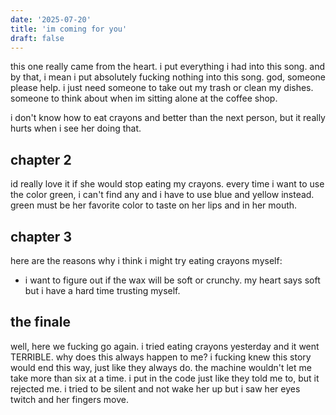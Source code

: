 ```yaml
---
date: '2025-07-20'
title: 'im coming for you'
draft: false
---
```


this one really came from the heart. i put everything i had into this song. and by that, i mean i put absolutely fucking nothing into this song. god, someone please help. i just need someone to take out my trash or clean my dishes. someone to think about when im sitting alone at the coffee shop.

i don't know how to eat crayons and better than the next person, but it really hurts when i see her doing that.

## chapter 2

id really love it if she would stop eating my crayons. every time i want to use the color green, i can't find any and i have to use blue and yellow instead. green must be her favorite color to taste on her lips and in her mouth.

## chapter 3

here are the reasons why i think i might try eating crayons myself:

- i want to figure out if the wax will be soft or crunchy. my heart says soft but i have a hard time trusting myself.

## the finale

well, here we fucking go again. i tried eating crayons yesterday and it went TERRIBLE. why does this always happen to me? i fucking knew this story would end this way, just like they always do. the machine wouldn't let me take more than six at a time. i put in the code just like they told me to, but it rejected me. i tried to be silent and not wake her up but i saw her eyes twitch and her fingers move.
